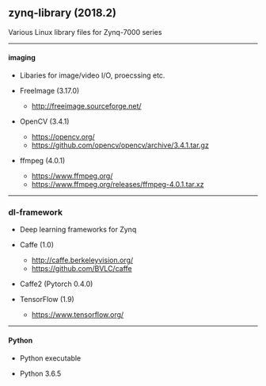 ## zynq-library (2018.2)
Various Linux library files for Zynq-7000 series
  
   
***
#### imaging
- Libaries for image/video I/O, proecssing etc.

- FreeImage (3.17.0)
  - http://freeimage.sourceforge.net/
  
  
- OpenCV (3.4.1)
  - https://opencv.org/
  - https://github.com/opencv/opencv/archive/3.4.1.tar.gz
  

- ffmpeg (4.0.1)
  - https://www.ffmpeg.org/
  - https://www.ffmpeg.org/releases/ffmpeg-4.0.1.tar.xz
  
  
***
### dl-framework
- Deep learning frameworks for Zynq

- Caffe (1.0)
  - http://caffe.berkeleyvision.org/
  - https://github.com/BVLC/caffe

- Caffe2 (Pytorch 0.4.0)

- TensorFlow (1.9)
  - https://www.tensorflow.org/
  
***
#### Python
- Python executable 

- Python 3.6.5
